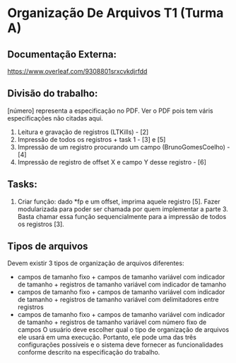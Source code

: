 # Organização De Arquivos T1 (Turma A)

## Documentação Externa:
https://www.overleaf.com/9308801srxcvkdjrfdd

## Divisão do trabalho:
[número] representa a especificação no PDF.
Ver o PDF pois tem váris especificações não citadas aqui.

1. Leitura e gravação de registros (LTKills) - [2]
2. Impressão de todos os registros + task 1 - [3] e [5]
3. Impressão de um registro procurando um campo (BrunoGomesCoelho) - [4]
4. Impressão de registro de offset X e campo Y desse registro - [6]

## Tasks:
1. Criar função: dado *fp e um offset, imprima aquele registro [5]. Fazer modularizada para poder ser chamada por quem implementar a parte 3. Basta chamar essa função sequencialmente para a impressão de todos os registros [3].

## Tipos de arquivos
Devem existir 3 tipos de organização de arquivos diferentes:
- campos de tamanho fixo + campos de tamanho variável com indicador de tamanho + registros de tamanho variável com indicador de tamanho
- campos de tamanho fixo + campos de tamanho variável com indicador de tamanho + registros de tamanho variável com delimitadores entre registros
- campos de tamanho fixo + campos de tamanho variável com indicador de tamanho + registros de tamanho variável com número fixo de campos
O usuário deve escolher qual o tipo de organização de arquivos ele usará em uma execução. Portanto, ele pode uma das três configurações possíveis e o sistema deve fornecer as funcionalidades conforme descrito na especificação do trabalho.
